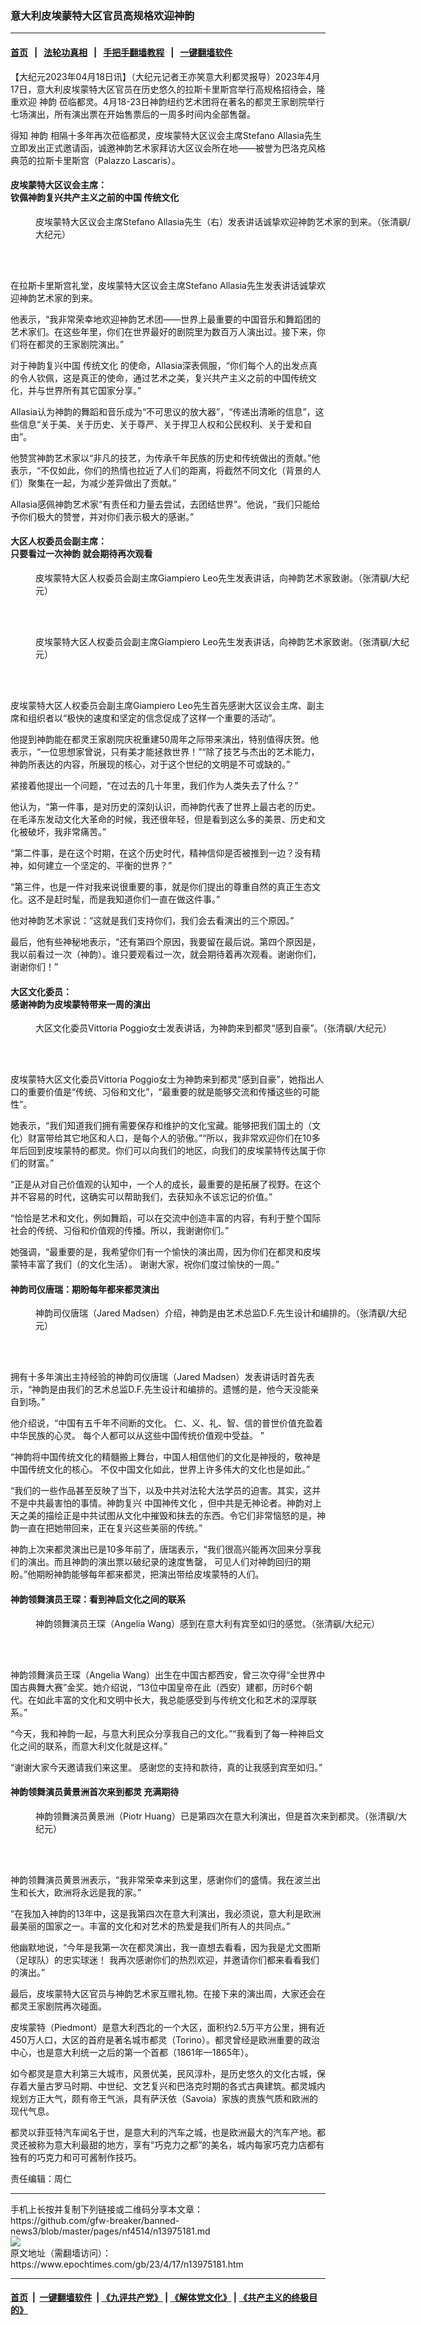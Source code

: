 ### 意大利皮埃蒙特大区官员高规格欢迎神韵
------------------------

#### [首页](https://github.com/gfw-breaker/banned-news3/blob/master/README.md) &nbsp;&nbsp;|&nbsp;&nbsp; [法轮功真相](https://github.com/begood0513/basic/blob/master/README.md)  &nbsp;&nbsp;|&nbsp;&nbsp; [手把手翻墙教程](https://github.com/gfw-breaker/guides/wiki)  &nbsp;&nbsp;|&nbsp;&nbsp; [一键翻墙软件](https://github.com/gfw-breaker/nogfw/blob/master/README.md)  



<div><p>
 【大纪元2023年04月18日讯】（大纪元记者王亦笑意大利都灵报导）2023年4月17日，意大利皮埃蒙特大区官员在历史悠久的拉斯卡里斯宫举行高规格招待会，隆重欢迎
 <ok href="https://www.epochtimes.com/gb/tag/%E7%A5%9E%E9%9F%B5.html">
  神韵
 </ok>
 莅临都灵。4月18-23日神韵纽约艺术团将在著名的都灵王家剧院举行七场演出，所有演出票在开始售票后的一周多时间内全部售罄。
</p>
<p>
 得知
 <ok href="https://www.epochtimes.com/gb/tag/%E7%A5%9E%E9%9F%B5.html">
  神韵
 </ok>
 相隔十多年再次莅临都灵，皮埃蒙特大区议会主席Stefano Allasia先生立即发出正式邀请函，诚邀神韵艺术家拜访大区议会所在地——被誉为巴洛克风格典范的拉斯卡里斯宫（Palazzo Lascaris）。
</p>
<h4>
 皮埃蒙特大区议会主席：
 <br/>
 钦佩神韵复兴共产主义之前的中国
 <ok href="https://www.epochtimes.com/gb/tag/%E4%BC%A0%E7%BB%9F%E6%96%87%E5%8C%96.html">
  传统文化
 </ok>
</h4>
<figure aria-describedby="caption-attachment-13975185" class="wp-caption aligncenter" id="attachment_13975185" style="width: 600px">
 <ok href="https://i.epochtimes.com/assets/uploads/2023/04/id13975185-202304017-1.jpg" target="_blank">
  <img alt="" class="wp-image-13975185" src="https://i.epochtimes.com/assets/uploads/2023/04/id13975185-202304017-1-600x400.jpg"/>
 </ok>
 <br/><figcaption class="wp-caption-text" id="caption-attachment-13975185">
  皮埃蒙特大区议会主席Stefano Allasia先生（右）发表讲话诚挚欢迎神韵艺术家的到来。（张清飖/大纪元）
 </figcaption><br/>
</figure><br/>
<p>
 在拉斯卡里斯宫礼堂，皮埃蒙特大区议会主席Stefano Allasia先生发表讲话诚挚欢迎神韵艺术家的到来。
</p>
<p>
 他表示，“我非常荣幸地欢迎神韵艺术团——世界上最重要的中国音乐和舞蹈团的艺术家们。在这些年里，你们在世界最好的剧院里为数百万人演出过。接下来，你们将在都灵的王家剧院演出。”
</p>
<p>
 对于神韵复兴中国
 <ok href="https://www.epochtimes.com/gb/tag/%E4%BC%A0%E7%BB%9F%E6%96%87%E5%8C%96.html">
  传统文化
 </ok>
 的使命，Allasia深表佩服，“你们每个人的出发点真的令人钦佩，这是真正的使命，通过艺术之美，复兴共产主义之前的中国传统文化，并与世界所有其它国家分享。”
</p>
<p>
 Allasia认为神韵的舞蹈和音乐成为“不可思议的放大器”，“传递出清晰的信息”，这些信息“关于美、关于历史、关于尊严、关于捍卫人权和公民权利、关于爱和自由”。
</p>
<p>
 他赞赏神韵艺术家以“非凡的技艺，为传承千年民族的历史和传统做出的贡献。”他表示，“不仅如此，你们的热情也拉近了人们的距离，将截然不同文化（背景的人们）聚集在一起，为减少差异做出了贡献。”
</p>
<p>
 Allasia感佩神韵艺术家“有责任和力量去尝试，去团结世界”。他说，“我们只能给予你们极大的赞誉，并对你们表示极大的感谢。”
</p>
<h4>
 大区人权委员会副主席：
 <br/>
 只要看过一次神韵 就会期待再次观看
</h4>
<figure aria-describedby="caption-attachment-13975186" class="wp-caption aligncenter" id="attachment_13975186" style="width: 600px">
 <ok href="https://i.epochtimes.com/assets/uploads/2023/04/id13975186-202304017-2.jpg" target="_blank">
  <img alt="" class="size-large wp-image-13975186" src="https://i.epochtimes.com/assets/uploads/2023/04/id13975186-202304017-2-600x400.jpg"/>
 </ok>
 <br/><figcaption class="wp-caption-text" id="caption-attachment-13975186">
  皮埃蒙特大区人权委员会副主席Giampiero Leo先生发表讲话，向神韵艺术家致谢。（张清飖/大纪元）
 </figcaption><br/>
</figure><br/>
<figure aria-describedby="caption-attachment-13975188" class="wp-caption aligncenter" id="attachment_13975188" style="width: 600px">
 <ok href="https://i.epochtimes.com/assets/uploads/2023/04/id13975188-20230417-3.jpg" target="_blank">
  <img alt="" class="size-large wp-image-13975188" src="https://i.epochtimes.com/assets/uploads/2023/04/id13975188-20230417-3-600x400.jpg"/>
 </ok>
 <br/><figcaption class="wp-caption-text" id="caption-attachment-13975188">
  皮埃蒙特大区人权委员会副主席Giampiero Leo先生发表讲话，向神韵艺术家致谢。（张清飖/大纪元）
 </figcaption><br/>
</figure><br/>
<p>
 皮埃蒙特大区人权委员会副主席Giampiero Leo先生首先感谢大区议会主席、副主席和组织者以“极快的速度和坚定的信念促成了这样一个重要的活动”。
</p>
<p>
 他提到神韵能在都灵王家剧院庆祝重建50周年之际带来演出，特别值得庆贺。他表示，“一位思想家曾说，只有美才能拯救世界！”“除了技艺与杰出的艺术能力，神韵所表达的内容，所展现的核心，对于这个世纪的文明是不可或缺的。”
</p>
<p>
 紧接着他提出一个问题，“在过去的几十年里，我们作为人类失去了什么？”
</p>
<p>
 他认为，“第一件事，是对历史的深刻认识，而神韵代表了世界上最古老的历史。在毛泽东发动文化大革命的时候，我还很年轻，但是看到这么多的美景、历史和文化被破坏，我非常痛苦。”
</p>
<p>
 “第二件事，是在这个时期，在这个历史时代，精神信仰是否被推到一边？没有精神，如何建立一个坚定的、平衡的世界？”
</p>
<p>
 “第三件，也是一件对我来说很重要的事，就是你们提出的尊重自然的真正生态文化。这不是赶时髦，而是我知道你们一直在做这件事。”
</p>
<p>
 他对神韵艺术家说：“这就是我们支持你们，我们会去看演出的三个原因。”
</p>
<p>
 最后，他有些神秘地表示，“还有第四个原因，我要留在最后说。第四个原因是，我以前看过一次（神韵）。谁只要观看过一次，就会期待着再次观看。谢谢你们，谢谢你们！”
</p>
<h4>
 大区文化委员：
 <br/>
 感谢神韵为皮埃蒙特带来一周的演出
</h4>
<figure aria-describedby="caption-attachment-13975191" class="wp-caption aligncenter" id="attachment_13975191" style="width: 600px">
 <ok href="https://i.epochtimes.com/assets/uploads/2023/04/id13975191-20230417-4.jpg" target="_blank">
  <img alt="" class="size-large wp-image-13975191" src="https://i.epochtimes.com/assets/uploads/2023/04/id13975191-20230417-4-600x400.jpg"/>
 </ok>
 <br/><figcaption class="wp-caption-text" id="caption-attachment-13975191">
  大区文化委员Vittoria Poggio女士发表讲话，为神韵来到都灵“感到自豪”。（张清飖/大纪元）
 </figcaption><br/>
</figure><br/>
<p>
 皮埃蒙特大区文化委员Vittoria Poggio女士为神韵来到都灵“感到自豪”，她指出人口的重要价值是“传统、习俗和文化”，“最重要的就是能够交流和传播这些的可能性”。
</p>
<p>
 她表示，“我们知道我们拥有需要保存和维护的文化宝藏。能够把我们国土的（文化）财富带给其它地区和人口，是每个人的骄傲。”“所以，我非常欢迎你们在10多年后回到皮埃蒙特的都灵。你们可以向我们的地区，向我们的皮埃蒙特传达属于你们的财富。”
</p>
<p>
 “正是从对自己价值观的认知中，一个人的成长，最重要的是拓展了视野。在这个并不容易的时代，这确实可以帮助我们，去获知永不该忘记的价值。”
</p>
<p>
 “恰恰是艺术和文化，例如舞蹈，可以在交流中创造丰富的内容，有利于整个国际社会的传统、习俗和价值观的传播。所以，我谢谢你们。”
</p>
<p>
 她强调，“最重要的是，我希望你们有一个愉快的演出周，因为你们在都灵和皮埃蒙特丰富了我们（的文化生活）。 谢谢大家，祝你们度过愉快的一周。”
</p>
<h4>
 神韵司仪唐瑞：期盼每年都来都灵演出
</h4>
<figure aria-describedby="caption-attachment-13975192" class="wp-caption aligncenter" id="attachment_13975192" style="width: 600px">
 <ok href="https://i.epochtimes.com/assets/uploads/2023/04/id13975192-20230417-5.jpg" target="_blank">
  <img alt="" class="size-large wp-image-13975192" src="https://i.epochtimes.com/assets/uploads/2023/04/id13975192-20230417-5-600x400.jpg"/>
 </ok>
 <br/><figcaption class="wp-caption-text" id="caption-attachment-13975192">
  神韵司仪唐瑞（Jared Madsen）介绍，神韵是由艺术总监D.F.先生设计和编排的。（张清飖/大纪元）
 </figcaption><br/>
</figure><br/>
<p>
 拥有十多年演出主持经验的神韵司仪唐瑞（Jared Madsen）发表讲话时首先表示，“神韵是由我们的艺术总监D.F.先生设计和编排的。遗憾的是，他今天没能亲自到场。”
</p>
<p>
 他介绍说，“中国有五千年不间断的文化。 仁、义、礼、智、信的普世价值充盈着中华民族的心灵。 每个人都可以从这些中国传统价值观中受益。 ”
</p>
<p>
 “神韵将中国传统文化的精髓搬上舞台，中国人相信他们的文化是神授的，敬神是中国传统文化的核心。 不仅中国文化如此，世界上许多伟大的文化也是如此。”
</p>
<p>
 “我们的一些作品甚至反映了当下，以及中共对法轮大法学员的迫害。其实，这并不是中共最害怕的事情。神韵复兴
 <ok href="https://www.epochtimes.com/gb/tag/%E4%B8%AD%E5%9B%BD%E7%A5%9E%E4%BC%A0%E6%96%87%E5%8C%96.html">
  中国神传文化
 </ok>
 ，但中共是无神论者。神韵对上天之美的描绘正是中共试图从文化中摧毁和抹去的东西。令它们非常恼怒的是，神韵一直在把她带回来，正在复兴这些美丽的传统。”
</p>
<p>
 神韵上次来都灵演出已是10多年前了，唐瑞表示，“我们很高兴能再次回来分享我们的演出。而且神韵的演出票以破纪录的速度售罄， 可见人们对神韵回归的期盼。”他期盼神韵能够每年都来都灵，把演出带给皮埃蒙特的人们。
</p>
<h4>
 神韵领舞演员王琛：看到神启文化之间的联系
</h4>
<figure aria-describedby="caption-attachment-13975194" class="wp-caption aligncenter" id="attachment_13975194" style="width: 600px">
 <ok href="https://i.epochtimes.com/assets/uploads/2023/04/id13975194-20230417-7.jpg" target="_blank">
  <img alt="" class="size-large wp-image-13975194" src="https://i.epochtimes.com/assets/uploads/2023/04/id13975194-20230417-7-600x400.jpg"/>
 </ok>
 <br/><figcaption class="wp-caption-text" id="caption-attachment-13975194">
  神韵领舞演员王琛（Angelia Wang）感到在意大利有宾至如归的感觉。（张清飖/大纪元）
 </figcaption><br/>
</figure><br/>
<p>
 神韵领舞演员王琛（Angelia Wang）出生在中国古都西安，曾三次夺得“全世界中国古典舞大赛”金奖。她介绍说，“13位中国皇帝在此（西安）建都，历时6个朝代。在如此丰富的文化和文明中长大，我总能感受到与传统文化和艺术的深厚联系。”
</p>
<p>
 “今天，我和神韵一起，与意大利民众分享我自己的文化。”“我看到了每一种神启文化之间的联系，而意大利文化就是这样。”
</p>
<p>
 “谢谢大家今天邀请我们来这里。 感谢您的支持和款待，真的让我感到宾至如归。”
</p>
<h4>
 神韵领舞演员黄景洲首次来到都灵 充满期待
</h4>
<figure aria-describedby="caption-attachment-13975196" class="wp-caption aligncenter" id="attachment_13975196" style="width: 600px">
 <ok href="https://i.epochtimes.com/assets/uploads/2023/04/id13975196-20230417-8.jpg" target="_blank">
  <img alt="" class="size-large wp-image-13975196" src="https://i.epochtimes.com/assets/uploads/2023/04/id13975196-20230417-8-600x400.jpg"/>
 </ok>
 <br/><figcaption class="wp-caption-text" id="caption-attachment-13975196">
  神韵领舞演员黄景洲（Piotr Huang）已是第四次在意大利演出，但是首次来到都灵。（张清飖/大纪元）
 </figcaption><br/>
</figure><br/>
<p>
 神韵领舞演员黄景洲表示，“我非常荣幸来到这里，感谢你们的盛情。我在波兰出生和长大，欧洲将永远是我的家。”
</p>
<p>
 “在我加入神韵的13年中，这是我第四次在意大利演出，我必须说，意大利是欧洲最美丽的国家之一。丰富的文化和对艺术的热爱是我们所有人的共同点。”
</p>
<p>
 他幽默地说，“今年是我第一次在都灵演出，我一直想去看看，因为我是尤文图斯（足球队）的忠实球迷！ 我再次感谢你们的热烈欢迎，并邀请你们都来看看我们的演出。”
</p>
<p>
 最后，皮埃蒙特大区官员与神韵艺术家互赠礼物。在接下来的演出周，大家还会在都灵王家剧院再次碰面。
</p>
<p>
 皮埃蒙特（Piedmont）是意大利西北的一个大区，面积约2.5万平方公里，拥有近450万人口，大区的首府是著名城市都灵（Torino）。都灵曾经是欧洲重要的政治中心，也是意大利统一之后的第一个首都（1861年—1865年）。
</p>
<p>
 如今都灵是意大利第三大城市，风景优美，民风淳朴，是历史悠久的文化古城，保存着大量古罗马时期、中世纪、文艺复兴和巴洛克时期的各式古典建筑。都灵城内规划方正大气，颇有帝王气派，具有萨沃依（Savoia）家族的贵族气质和欧洲的现代气息。
</p>
<p>
 都灵以菲亚特汽车闻名于世，是意大利的汽车之城，也是欧洲最大的汽车产地。都灵还被称为意大利最甜的地方，享有“巧克力之都”的美名，城内每家巧克力店都有独有的巧克力和可可酱制作技巧。
</p>
<p>
 责任编辑：周仁
</p>
</div>
<hr/>
手机上长按并复制下列链接或二维码分享本文章：<br/>
https://github.com/gfw-breaker/banned-news3/blob/master/pages/nf4514/n13975181.md <br/>
<a href='https://github.com/gfw-breaker/banned-news3/blob/master/pages/nf4514/n13975181.md'><img src='https://github.com/gfw-breaker/banned-news3/blob/master/pages/nf4514/n13975181.md.png'/></a> <br/>
原文地址（需翻墙访问）：https://www.epochtimes.com/gb/23/4/17/n13975181.htm


------------------------
#### [首页](https://github.com/gfw-breaker/banned-news3/blob/master/README.md) &nbsp;|&nbsp; [一键翻墙软件](https://github.com/gfw-breaker/nogfw/blob/master/README.md) &nbsp;| [《九评共产党》](https://github.com/gfw-breaker/9ping.md/blob/master/README.md#九评之一评共产党是什么) | [《解体党文化》](https://github.com/gfw-breaker/jtdwh.md/blob/master/README.md) | [《共产主义的终极目的》](https://github.com/gfw-breaker/gczydzjmd.md/blob/master/README.md)


<img src='http://gfw-breaker.win/banned-news3/pages/nf4514/n13975181.md' width='0px' height='0px'/>